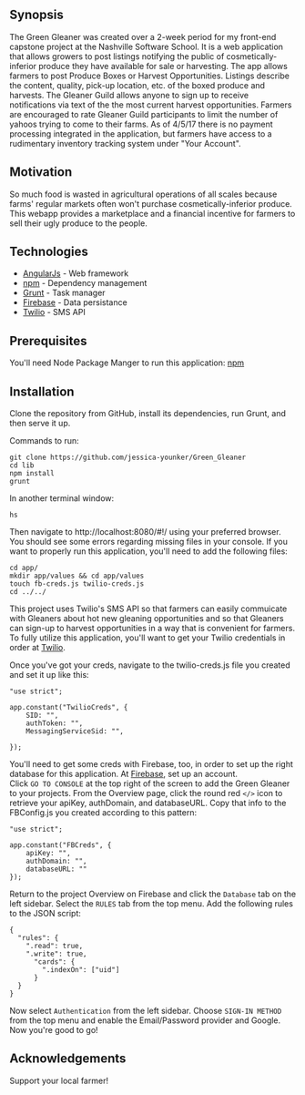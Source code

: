 ## Synopsis

The Green Gleaner was created over a 2-week period for my front-end capstone project at the Nashville Software School. It is a web application that allows growers to post listings notifying the public of cosmetically-inferior produce they have available for sale or harvesting. The app allows farmers to post Produce Boxes or Harvest Opportunities. Listings describe the content, quality, pick-up location, etc. of the boxed produce and harvests. The Gleaner Guild allows anyone to sign up to receive notifications via text of the the most current harvest opportunities. Farmers are encouraged to rate Gleaner Guild participants to limit the number of yahoos trying to come to their farms. As of 4/5/17 there is no payment processing integrated in the application, but farmers have access to a rudimentary inventory tracking system under "Your Account".

## Motivation

So much food is wasted in agricultural operations of all scales because farms' regular markets often won't purchase cosmetically-inferior produce. This webapp  provides a marketplace and a financial incentive for farmers to sell their ugly produce to the people.

## Technologies
* [AngularJs](https://angularjs.org/) - Web framework
* [npm](https://www.npmjs.com/) - Dependency management
* [Grunt](https://gruntjs.com/) - Task manager
* [Firebase](https://firebase.google.com/) - Data persistance 
* [Twilio](https://twilio.com/) - SMS API 


## Prerequisites
You'll need Node Package Manger to run this application:
[npm](https://www.npmjs.com/)

## Installation
Clone the repository from GitHub, install its dependencies, run Grunt, and then serve it up. 

Commands to run:

```
git clone https://github.com/jessica-younker/Green_Gleaner
cd lib
npm install
grunt
```

In another terminal window:

```
hs
```

Then navigate to http://localhost:8080/#!/ using your preferred browser.
You should see some errors regarding missing files in your console. If you want to properly run this application, you'll need to add the following files:

```
cd app/
mkdir app/values && cd app/values
touch fb-creds.js twilio-creds.js
cd ../../
```

This project uses Twilio's SMS API so that farmers can easily commuicate with Gleaners about hot new gleaning opportunities and so that Gleaners can sign-up to harvest opportunities in a way that is convenient for farmers. To fully utilize this application, you'll want to get your Twilio credentials in order at [Twilio](https://twilio.com/sms/api).

Once you've got your creds, navigate to the twilio-creds.js file you created and set it up like this:

```
"use strict";

app.constant("TwilioCreds", {
    SID: "",
    authToken: "",
    MessagingServiceSid: "",
    
});
```

You'll need to get some creds with Firebase, too, in order to set up the right database for this application. At [Firebase](https://firebase.google.com/), set up an account.  
Click `GO TO CONSOLE` at the top right of the screen to add the Green Gleaner to your projects.
From the Overview page, click the round red `</>` icon to retrieve your apiKey, authDomain, and databaseURL. Copy that info to the FBConfig.js you created according to this pattern:

```
"use strict";

app.constant("FBCreds", {
    apiKey: "",
    authDomain: "",
    databaseURL: ""    
});
```

Return to the project Overview on Firebase and click the `Database` tab on the left sidebar. Select the `RULES` tab from the top menu. Add the following rules to the JSON script:

```
{
  "rules": {
    ".read": true,
    ".write": true,
      "cards": {
        ".indexOn": ["uid"]
      }
  }
}
```

Now select `Authentication` from the left sidebar. Choose `SIGN-IN METHOD` from the top menu and enable the Email/Password provider and Google. Now you're good to go!

## Acknowledgements

Support your local farmer! 